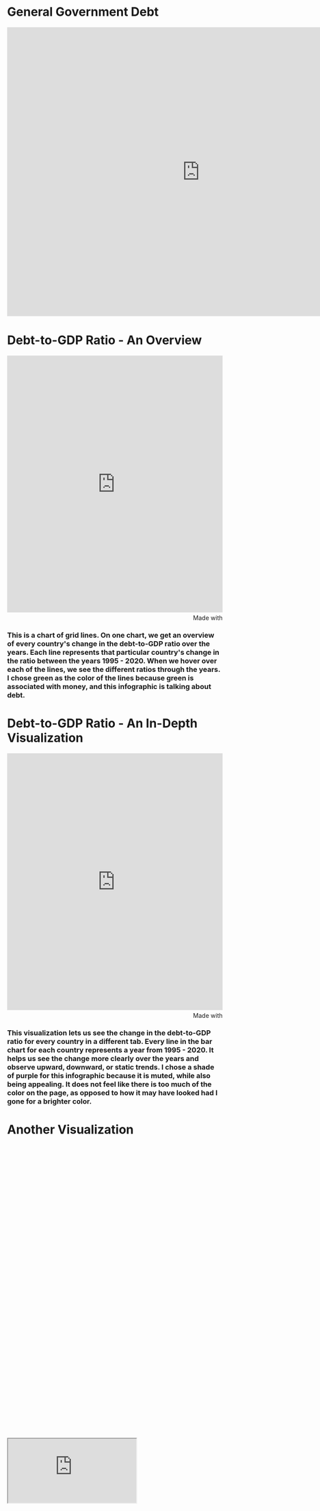 # General Government Debt 

<iframe src="https://data.oecd.org/chart/6vt2" width="900" height="675" style="border: 0" mozallowfullscreen="true" webkitallowfullscreen="true" allowfullscreen="true"><a href="https://data.oecd.org/chart/6vt2" target="_blank">OECD Chart: General government debt, Total, % of GDP, Annual, 2017 – 2018</a></iframe>

# Debt-to-GDP Ratio - An Overview 

<div class="flourish-embed flourish-chart" data-src="visualisation/7692074"><script src="https://public.flourish.studio/resources/embed.js"></script></div>

<iframe src='https://flo.uri.sh/visualisation/7692074/embed' title='Interactive or visual content' class='flourish-embed-iframe' frameborder='0' scrolling='no' style='width:100%;height:600px;' sandbox='allow-same-origin allow-forms allow-scripts allow-downloads allow-popups allow-popups-to-escape-sandbox allow-top-navigation-by-user-activation'></iframe><div style='width:100%!;margin-top:4px!important;text-align:right!important;'><a class='flourish-credit' href='https://public.flourish.studio/visualisation/7692074/?utm_source=embed&utm_campaign=visualisation/7692074' target='_top' style='text-decoration:none!important'><img alt='Made with Flourish' src='https://public.flourish.studio/resources/made_with_flourish.svg' style='width:105px!important;height:16px!important;border:none!important;margin:0!important;'> </a></div>

### This is a chart of grid lines. On one chart, we get an overview of every country's change in the debt-to-GDP ratio over the years. Each line represents that particular country's change in the ratio between the years 1995 - 2020. When we hover over each of the lines, we see the different ratios through the years. I chose green as the color of the lines because green is associated with money, and this infographic is talking about debt. 

# Debt-to-GDP Ratio - An In-Depth Visualization 

<iframe src='https://flo.uri.sh/visualisation/7692379/embed' title='Interactive or visual content' class='flourish-embed-iframe' frameborder='0' scrolling='no' style='width:100%;height:600px;' sandbox='allow-same-origin allow-forms allow-scripts allow-downloads allow-popups allow-popups-to-escape-sandbox allow-top-navigation-by-user-activation'></iframe><div style='width:100%!;margin-top:4px!important;text-align:right!important;'><a class='flourish-credit' href='https://public.flourish.studio/visualisation/7692379/?utm_source=embed&utm_campaign=visualisation/7692379' target='_top' style='text-decoration:none!important'><img alt='Made with Flourish' src='https://public.flourish.studio/resources/made_with_flourish.svg' style='width:105px!important;height:16px!important;border:none!important;margin:0!important;'> </a></div>

### This visualization lets us see the change in the debt-to-GDP ratio for every country in a different tab. Every line in the bar chart for each country represents a year from 1995 - 2020. It helps us see the change more clearly over the years and observe upward, downward, or static trends. I chose a shade of purple for this infographic because it is muted, while also being appealing. It does not feel like there is too much of the color on the page, as opposed to how it may have looked had I gone for a brighter color. 

# Another Visualization 

<script type='text/javascript' src='https://prod-useast-b.online.tableau.com/javascripts/api/viz_v1.js'></script><div class='tableauPlaceholder' style='width: 1440px; height: 684px;'><object class='tableauViz' width='1440' height='684' style='display:none;'><param name='host_url' value='https%3A%2F%2Fprod-useast-b.online.tableau.com%2F' /> <param name='embed_code_version' value='3' /> <param name='site_root' value='&#47;t&#47;anjanakankanala' /><param name='name' value='Debt-to-GDPRatio&#47;Sheet1' /><param name='tabs' value='no' /><param name='toolbar' value='yes' /><param name='showAppBanner' value='false' /></object></div>

<iframe src='https://prod-useast-b.online.tableau.com/javascripts/api/viz_v1.js'></script><div class='tableauPlaceholder' style='width: 1440px; height: 684px;'><object class='tableauViz' width='1440' height='684' style='display:none;'><param name='host_url' value='https%3A%2F%2Fprod-useast-b.online.tableau.com%2F' /> <param name='embed_code_version' value='3' /> <param name='site_root' value='&#47;t&#47;anjanakankanala' /><param name='name' value='Debt-to-GDPRatio&#47;Sheet1' /><param name='tabs' value='no' /><param name='toolbar' value='yes' /><param name='showAppBanner' value='false' /></object></div>

<div class="flourish-embed flourish-chart" data-src="visualisation/7692074"><script src="https://public.flourish.studio/resources/embed.js"></script></div>
